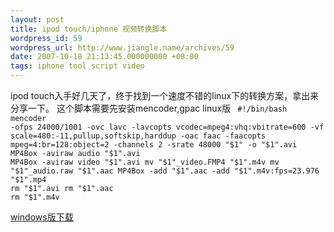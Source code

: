 ```yaml
---
layout: post
title: ipod touch/iphone 视频转换脚本
wordpress_id: 59
wordpress_url: http://www.jiangle.name/archives/59
date: 2007-10-18 21:13:45.000000000 +08:00
tags: iphone tool script video
---
```

ipod touch入手好几天了，终于找到一个速度不错的linux下的转换方案，拿出来分享一下。
这个脚本需要先安装mencoder,gpac
linux版
<code>
#!/bin/bash
mencoder -ofps 24000/1001  -ovc lavc -lavcopts vcodec=mpeg4:vhq:vbitrate=600 -vf scale=480:-11,pullup,softskip,harddup -oac faac -faacopts mpeg=4:br=128:object=2 -channels 2 -srate 48000 "$1" -o "$1".avi
MP4Box -aviraw audio "$1".avi
MP4Box -aviraw video "$1".avi
mv "$1"_video.FMP4 "$1".m4v
mv "$1"_audio.raw "$1".aac
MP4Box -add "$1".aac -add "$1".m4v:fps=23.976 "$1".mp4
rm "$1".avi
rm "$1".aac
rm "$1".m4v
</code>

<a href="http://www.live-share.com/files/280342/touchenc.zip.html">windows版下载</a>
